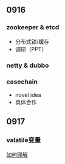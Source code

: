 ## 0916
### zookeeper & etcd
- 分布式锁/缓存
- 调研（PPT）

### netty & dubbo


### casechain
- novel idea
- 具体合作


## 0917
### valatile变量
[如何理解](https://www.ibm.com/developerworks/cn/java/j-jtp06197.html)


